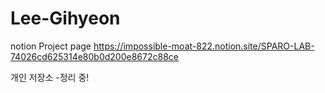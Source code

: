 # Lee-Gihyeon
notion Project page 
https://impossible-moat-822.notion.site/SPARO-LAB-74026cd625314e80b0d200e8672c88ce



개인 저장소
 -정리 중!

